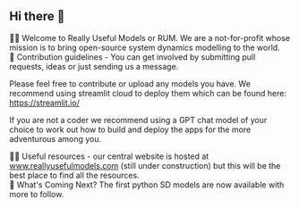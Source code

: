 ## Hi there 👋

🙋‍♀️ Welcome to Really Useful Models or RUM. We are a not-for-profit whose mission is to bring open-source system dynamics modelling to the world.<br />
🌈 Contribution guidelines - You can get involved by submitting pull requests, ideas or just sending us a message.<br />

Please feel free to contribute or upload any models you have. We recommend using streamlit cloud to deploy them which can be found here: https://streamlit.io/ 

If you are not a coder we recommend using a GPT chat model of your choice to work out how to build and deploy the apps for the more adventurous among you.

👩‍💻 Useful resources - our central website is hosted at www.reallyusefulmodels.com (still under construction) but this will be the best place to find all the resources.<br />
🧙 What's Coming Next? The first python SD models are now available with more to follow.

